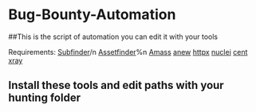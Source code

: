 # Bug-Bounty-Automation
##This is the script of automation you can edit it with your tools 

Requirements: 
[Subfinder](https://github.com/projectdiscovery/subfinder)/n
[Assetfinder](https://github.com/tomnomnom/assetfinder)%n
[Amass](https://github.com/OWASP/Amass)
[anew](https://github.com/tomnomnom/anew)
[httpx](https://github.com/projectdiscovery/httpx)
[nuclei](https://github.com/projectdiscovery/nuclei)
[cent](https://github.com/xm1k3/cent) 
[xray](https://github.com/chaitin/xray)

## Install these tools and edit paths with your hunting folder 
